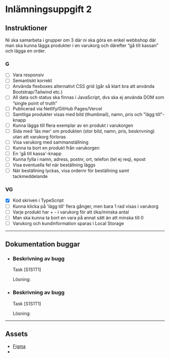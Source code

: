 # Inlämningsuppgift 2 

## Instruktioner
Ni ska samarbeta i grupper om 3 där ni ska göra en enkel webbshop där man ska kunna lägga produkter i en varukorg och därefter ”gå till kassan” och lägga en order.

### G 
- [ ] Vara responsiv
- [ ] Semantiskt korrekt
- [ ] Använda flexboxes alternativt CSS grid (går så klart bra att använda Bootstrap/Tailwind etc.)
- [ ] All data och status ska finnas i JavaScript, dvs ska ej använda DOM som ”single point of truth”
- [ ] Publicerad via Netlify/GitHub Pages/Vercel
- [ ] Samtliga produkter visas med bild (thumbnail), namn, pris och "lägg till"-knapp
- [ ] Kunna lägga till flera exemplar av en produkt i varukorgen
- [ ] Sida med 'läs mer' om produkten (stor bild, namn, pris, beskrivning) utan att varukorg förloras
- [ ] Visa varukorg med sammanställning
- [ ] Kunna ta bort en produkt från varukorgen 
- [ ] En 'gå till kassa'-knapp 
- [ ] Kunna fylla i namn, adress, postnr, ort, telefon (tel ej req), epost
- [ ] Visa eventuella fel när beställning läggs
- [ ] När beställning lyckas, visa ordernr för beställning samt tackmeddelande

### VG 
- [x] Kod skriven i TypeScript
- [ ] Kunna klicka på 'lägg till' flera gånger, men bara 1 rad visas i varukorg
- [ ] Varje produkt har  + -  i varukorg för att öka/minska antal
- [ ] Man ska kunna ta bort en vara på annat sätt än att minska till 0 
- [ ] Varukorg och kundinformation sparas i Local Storage

---
## Dokumentation buggar
- ### Beskrivning av bugg
    Task [S1S1T1]

    Lösning: 

- ### Beskrivning av bugg
    Task [S1S1T1]

    Lösning: 

---
## Assets 
- [Figma](https://www.figma.com/team_invite/redeem/k9Suf5Dh06lWW6c343VTVo) 
- 

